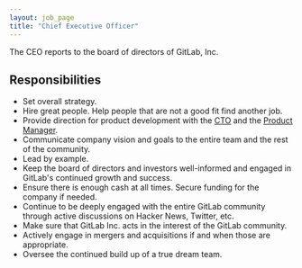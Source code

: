```yaml
---
layout: job_page
title: "Chief Executive Officer"
---
```


The CEO reports to the board of directors of GitLab, Inc.

## Responsibilities

* Set overall strategy.
* Hire great people. Help people that are not a good fit find another job.
* Provide direction for product development with the [CTO](https://about.gitlab.com/jobs/chief-technology-officer)
  and the [Product Manager](https://about.gitlab.com/jobs/product-manager).
* Communicate company vision and goals to the entire team and the rest of the community.
* Lead by example.
* Keep the board of directors and investors well-informed and engaged in GitLab's continued growth and success.
* Ensure there is enough cash at all times. Secure funding for the company if needed.
* Continue to be deeply engaged with the entire GitLab community through active discussions on Hacker News, Twitter, etc.
* Make sure that GitLab Inc. acts in the interest of the GitLab community.
* Actively engage in mergers and acquisitions if and when those are appropriate.
* Oversee the continued build up of a true dream team.
